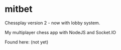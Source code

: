 # mitbet
Chessplay version 2 - now with lobby system.

My multiplayer chess app with NodeJS and Socket.IO

Found here: (not yet)